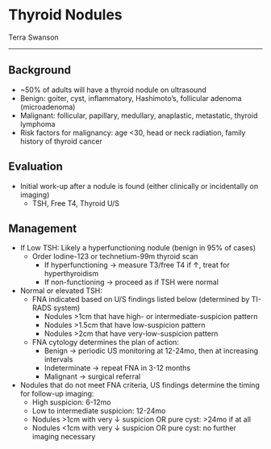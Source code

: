 # Thyroid Nodules 

Terra Swanson

--- 

## Background
-	~50% of adults will have a thyroid nodule on ultrasound
-	Benign: goiter, cyst, inflammatory, Hashimoto’s, follicular adenoma (microadenoma)
-	Malignant: follicular, papillary, medullary, anaplastic, metastatic, thyroid lymphoma
-	Risk factors for malignancy: age <30, head or neck radiation, family history of thyroid cancer

## Evaluation
-	Initial work-up after a nodule is found (either clinically or incidentally on imaging)
    -	TSH, Free T4, Thyroid U/S

## Management
-	If Low TSH: Likely a hyperfunctioning nodule (benign in 95% of cases)
    -	Order Iodine-123 or technetium-99m thyroid scan
        -	If hyperfunctioning → measure T3/free T4 if ↑, treat for hyperthyroidism
        -	If non-functioning → proceed as if TSH were normal
-	Normal or elevated TSH:
    -	FNA indicated based on U/S findings listed below (determined by TI-RADS system)
        -	Nodules >1cm that have high- or intermediate-suspicion pattern
        -	Nodules >1.5cm that have low-suspicion pattern
        -	Nodules >2cm that have very-low-suspicion pattern
    -	FNA cytology determines the plan of action:
        -	Benign → periodic US monitoring at 12-24mo, then at increasing intervals
        -	Indeterminate → repeat FNA in 3-12 months
        -	Malignant → surgical referral
-	Nodules that do not meet FNA criteria, US findings determine the timing for follow-up imaging:
    -	High suspicion: 6-12mo
    -	Low to intermediate suspicion: 12-24mo
    -	Nodules >1cm with very ↓ suspicion OR pure cyst:  >24mo if at all
    -	Nodules <1cm with very ↓ suspicion OR pure cyst: no further imaging necessary

